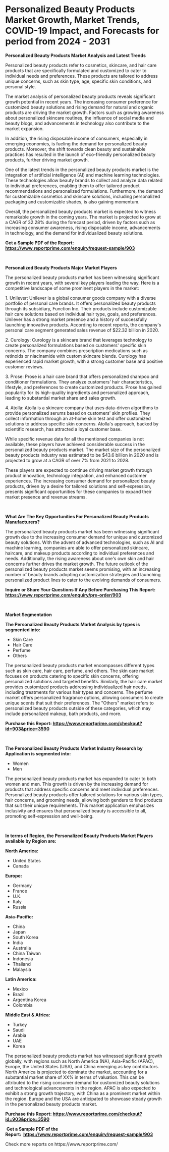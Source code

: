 <p><h1>Personalized Beauty Products Market Growth, Market Trends, COVID-19 Impact, and Forecasts for period from 2024 - 2031</h1></p><p><strong>Personalized Beauty Products Market Analysis and Latest Trends</strong></p>
<p><p>Personalized beauty products refer to cosmetics, skincare, and hair care products that are specifically formulated and customized to cater to individual needs and preferences. These products are tailored to address unique concerns, such as skin type, age, specific skin conditions, and personal style.</p><p>The market analysis of personalized beauty products reveals significant growth potential in recent years. The increasing consumer preference for customized beauty solutions and rising demand for natural and organic products are driving the market growth. Factors such as growing awareness about personalized skincare routines, the influence of social media and beauty blogs, and advancements in technology also contribute to the market expansion.</p><p>In addition, the rising disposable income of consumers, especially in emerging economies, is fueling the demand for personalized beauty products. Moreover, the shift towards clean beauty and sustainable practices has resulted in the launch of eco-friendly personalized beauty products, further driving market growth.</p><p>One of the latest trends in the personalized beauty products market is the integration of artificial intelligence (AI) and machine learning technologies. These technologies allow beauty brands to collect and analyze data related to individual preferences, enabling them to offer tailored product recommendations and personalized formulations. Furthermore, the demand for customizable cosmetics and skincare solutions, including personalized packaging and customizable shades, is also gaining momentum.</p><p>Overall, the personalized beauty products market is expected to witness remarkable growth in the coming years. The market is projected to grow at a CAGR of 32.28% during the forecast period, driven by factors such as increasing consumer awareness, rising disposable income, advancements in technology, and the demand for individualized beauty solutions.</p></p>
<p><strong>Get a Sample PDF of the Report:&nbsp; <a href="https://www.reportprime.com/enquiry/request-sample/903">https://www.reportprime.com/enquiry/request-sample/903</a></strong></p>
<p>&nbsp;</p>
<p><strong>Personalized Beauty Products Major Market Players</strong></p>
<p><p>The personalized beauty products market has been witnessing significant growth in recent years, with several key players leading the way. Here is a competitive landscape of some prominent players in the market:</p><p>1. Unilever: Unilever is a global consumer goods company with a diverse portfolio of personal care brands. It offers personalized beauty products through its subsidiary, Function Inc. Their products include customizable hair care solutions based on individual hair type, goals, and preferences. Unilever has a strong market presence and a history of successfully launching innovative products. According to recent reports, the company's personal care segment generated sales revenue of $22.32 billion in 2020.</p><p>2. Curology: Curology is a skincare brand that leverages technology to create personalized formulations based on customers' specific skin concerns. The company combines prescription medications such as retinoids or niacinamide with custom skincare blends. Curology has experienced rapid market growth, with a strong customer base and positive customer reviews.</p><p>3. Prose: Prose is a hair care brand that offers personalized shampoo and conditioner formulations. They analyze customers' hair characteristics, lifestyle, and preferences to create customized products. Prose has gained popularity for its high-quality ingredients and personalized approach, leading to substantial market share and sales growth.</p><p>4. Atolla: Atolla is a skincare company that uses data-driven algorithms to provide personalized serums based on customers' skin profiles. They collect information through an at-home skin test and offer customized solutions to address specific skin concerns. Atolla's approach, backed by scientific research, has attracted a loyal customer base.</p><p>While specific revenue data for all the mentioned companies is not available, these players have achieved considerable success in the personalized beauty products market. The market size of the personalized beauty products industry was estimated to be $43.6 billion in 2020 and is projected to grow at a CAGR of over 7% from 2021 to 2028.</p><p>These players are expected to continue driving market growth through product innovation, technology integration, and enhanced customer experiences. The increasing consumer demand for personalized beauty products, driven by a desire for tailored solutions and self-expression, presents significant opportunities for these companies to expand their market presence and revenue streams.</p></p>
<p>&nbsp;</p>
<p><strong>What Are The Key Opportunities For Personalized Beauty Products Manufacturers?</strong></p>
<p><p>The personalized beauty products market has been witnessing significant growth due to the increasing consumer demand for unique and customized beauty solutions. With the advent of advanced technologies, such as AI and machine learning, companies are able to offer personalized skincare, haircare, and makeup products according to individual preferences and needs. Additionally, the rising awareness about one's own skin and hair concerns further drives the market growth. The future outlook of the personalized beauty products market seems promising, with an increasing number of beauty brands adopting customization strategies and launching personalized product lines to cater to the evolving demands of consumers.</p></p>
<p><strong>Inquire or Share Your Questions If Any Before Purchasing This Report: <a href="https://www.reportprime.com/enquiry/pre-order/903">https://www.reportprime.com/enquiry/pre-order/903</a></strong></p>
<p>&nbsp;</p>
<p><strong>Market Segmentation</strong></p>
<p><strong>The Personalized Beauty Products Market Analysis by types is segmented into:</strong></p>
<p><ul><li>Skin Care</li><li>Hair Care</li><li>Perfume</li><li>Others</li></ul></p>
<p><p>The personalized beauty products market encompasses different types such as skin care, hair care, perfume, and others. The skin care market focuses on products catering to specific skin concerns, offering personalized solutions and targeted benefits. Similarly, the hair care market provides customized products addressing individualized hair needs, including treatments for various hair types and concerns. The perfume market offers personalized fragrance options, allowing consumers to create unique scents that suit their preferences. The "Others" market refers to personalized beauty products outside of these categories, which may include personalized makeup, bath products, and more.</p></p>
<p><strong>Purchase this Report:&nbsp;<a href="https://www.reportprime.com/checkout?id=903&price=3590">https://www.reportprime.com/checkout?id=903&price=3590</a></strong></p>
<p>&nbsp;</p>
<p><strong>The Personalized Beauty Products Market Industry Research by Application is segmented into:</strong></p>
<p><ul><li>Women</li><li>Men</li></ul></p>
<p><p>The personalized beauty products market has expanded to cater to both women and men. This growth is driven by the increasing demand for products that address specific concerns and meet individual preferences. Personalized beauty products offer tailored solutions for various skin types, hair concerns, and grooming needs, allowing both genders to find products that suit their unique requirements. This market application emphasizes inclusivity and ensures that personalized beauty is accessible to all, promoting self-expression and well-being.</p></p>
<p>&nbsp;</p>
<p><strong>In terms of Region, the Personalized Beauty Products Market Players available by Region are:</strong></p>
<p>
    <p> <strong> North America: </strong>
        <ul>
            <li>United States</li>
            <li>Canada</li>
        </ul>
        </p> 
    <p> <strong> Europe: </strong>
        <ul>
            <li>Germany</li>
            <li>France</li>
            <li>U.K.</li>
            <li>Italy</li>
            <li>Russia</li>
        </ul>
        </p> 
    <p> <strong> Asia-Pacific: </strong>
        <ul>
            <li>China</li>
            <li>Japan</li>
            <li>South Korea</li>
            <li>India</li>
            <li>Australia</li>
            <li>China Taiwan</li>
            <li>Indonesia</li>
            <li>Thailand</li>
            <li>Malaysia</li>
        </ul>
        </p> 
    <p> <strong> Latin America: </strong>
        <ul>
            <li>Mexico</li>
            <li>Brazil</li>
            <li>Argentina Korea</li>
            <li>Colombia</li>
        </ul>
        </p> 
    <p> <strong> Middle East & Africa: </strong>
        <ul>
            <li>Turkey</li>
            <li>Saudi</li>
            <li>Arabia</li>
            <li>UAE</li>
            <li>Korea</li>
        </ul>
    </p>
    </p>
<p><p>The personalized beauty products market has witnessed significant growth globally, with regions such as North America (NA), Asia-Pacific (APAC), Europe, the United States (USA), and China emerging as key contributors. North America is projected to dominate the market, accounting for a substantial market share of XX% in terms of valuation. This can be attributed to the rising consumer demand for customized beauty solutions and technological advancements in the region. APAC is also expected to exhibit a strong growth trajectory, with China as a prominent market within the region. Europe and the USA are anticipated to showcase steady growth in the personalized beauty products market.</p></p>
<p><strong>Purchase this Report: <a href="https://www.reportprime.com/checkout?id=903&price=3590">https://www.reportprime.com/checkout?id=903&price=3590</a></strong></p>
<p>&nbsp;<strong>Get a Sample PDF of the Report:&nbsp;&nbsp;<a href="https://www.reportprime.com/enquiry/request-sample/903">https://www.reportprime.com/enquiry/request-sample/903</a></strong></p>
<p><strong></strong></p>
<p>Check more reports on https://www.reportprime.com/</p>